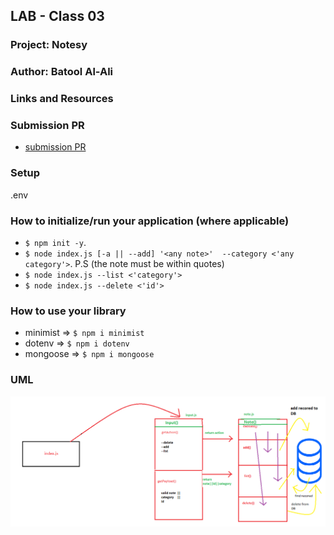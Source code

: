 ## LAB - Class 03

### Project: Notesy

### Author: Batool Al-Ali

### Links and Resources

### Submission PR
- [submission PR](https://github.com/batool-alali-401-advanced-javascript/notes/pull/6)

### Setup
.env
### How to initialize/run your application (where applicable)
 - `$ npm init -y`.
 - `$ node index.js [-a || --add] '<any note>'  --category <'any category'>`.  P.S (the note must be within quotes)
 - `$ node index.js --list <'category'>`
 - `$ node index.js --delete <'id'>`



### How to use your library 
- minimist => `$ npm i minimist`
- dotenv =>   `$ npm i dotenv`
- mongoose =>  `$ npm i mongoose`

### UML
![UML Diagram](mongo.png)